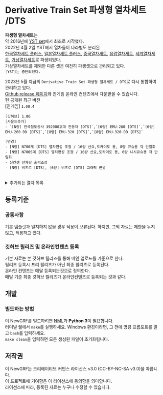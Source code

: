 # Derivative Train Set 파생형 열차세트 /DTS
**파생형 열차세트**는 <br>
약 2016년에 [YST set](https://github.com/evepoi/YST)에서 최초로 시작했다.<br>
2022년 4월 2일 YST에서 열차들이 나라별도 분리된 <br>
[한국열차세트 플러스](https://github.com/GBLINER/KoreanTrainSet_Plus), [일본열차세트 플러스](https://github.com/GBLINER/JapaneseTrainSet_Plus), [중국열차세트](https://github.com/GBLINER/ChineseTrainSet), 
[유럽열차세트](https://github.com/GBLINER/EuropeanTrainSet), [세계열차세트](https://github.com/GBLINER/WorldTrainSet), [가상열차세트](https://github.com/GBLINER/VirtualTrainSet)로 파생되었다.<br>
가상열차세트를 제외한 다른 셋은 여전히 파생셋으로 관리되고 있다.<br>
`[YST]는 중단되었다.`<br>

2023년 5월 지금의 `Derivative Train Set 파생형 열차세트 / DTS`로 다시 통합하여 관리하고 있다.<br>
[Github release 페이지](https://github.com/DTS-NewGRF/DTS/releases)와 인게임 온라인 컨텐츠에서 다운받을 수 있습니다.<br>
현 공개된 최근 버전<br>
[인게임] ``1.00.4``
```
[깃허브] 1.06
[사운드추가]
- `[N량] 한국철도공사 392000호대 전동차 [DTS]`,`[6량] EMU-260 [DTS]`,`[6량] EMU-260 DD [DTS]`,`[8량] EMU-320 [DTS]`,`[8량] EMU-320 DD [DTS]`

[변경]
- [N량] N700계 [DTS] 열차편성 조정 / 16량 산요,도카이도 용, 8량 큐슈용 각 단일화
- [N량] N700S계 [DTS] 열차편성 조정 / 16량 산요,도카이도 용, 6량 니시큐슈용 각 단일화
- 신칸센 전차량 출력조정
- [N량] 비츠로 [DTS], [6량] 비츠로 [DTS] 그래픽 변경
```
<br>
<details>
    <summary>추가되는 열차 목록</summary>
        <details>
            <summary>지하철</summary>
                <table>
                    <th>열차ID</th>
                    <th>열차이름</th>
                    <tr>
                        <td>2006</td>
                        <td>[4량] 한국형 표준전동차 [DTS]</td>
                    </tr>
                    <tr>
                        <td>2007</td>
                        <td>[6량] 차세대전동차 [DTS]</td>
                    </tr>
                    <tr>
                        <td>2139</td>
                        <td>[2량] 한국철도공사 392000호대 전동차 [DTS]</td>
                    </tr>
                    <tr>
                        <td>2140</td>
                        <td>[4량] 한국철도공사 392000호대 전동차 [DTS]</td>
                    </tr>
                </table>
            <details>
                <summary>홍콩지하철</summary>
                    <table>
                        <th>열차ID</th>
                        <th>열차이름</th>
                        <tr>
                            <td>2052</td>
                            <td>[8량] 홍콩 MTR AD Tranz CAF A형 [DTS]</td>
                        </tr>
                        <tr>
                            <td>2053</td>
                            <td>[8량] 홍콩 MTR 메트로카멜 교류형 전동차 [DTS]</td>
                        </tr>
                        <tr>
                            <td>2054</td>
                            <td>[8량] 홍콩 MTR 메트로카멜 직류형 전동차 [DTS]</td>
                        </tr>
                        <tr>
                            <td>2055</td>
                            <td>[8량] 홍콩 MTR CNR 창춘 전동차 [DTS]</td>
                        </tr>
                        <tr>
                            <td>2056</td>
                            <td>[8량] 홍콩 MTR CRRC 전동차 [DTS]</td>
                        </tr>
                        <tr>
                            <td>2057</td>
                            <td>[8량] 홍콩 MTR 현대로템 미쓰비시 전동차 [DTS]</td>
                        </tr>
                        <tr>
                            <td>2058</td>
                            <td>[8량] 홍콩 MTR 현대로템 R형 전동차 [DTS]</td>
                        </tr>
                        <tr>
                            <td>2059</td>
                            <td>[8량] 홍콩 MTR IKK SP 1900 [DTS]</td>
                        </tr>
                    </table>
            </details>
            <details>
                <summary>일본지하철</summary>
                    <table>
                        <th>열차ID</th>
                        <th>열차이름</th>
                        <tr>
                            <td>2097</td>
                            <td>[4량] 니시테츠 1000형 [DTS]</td>
                        </tr>
                        <tr>
                            <td>2098</td>
                            <td>[6량] 니시테츠 2000형 [DTS]</td>
                        </tr>
                        <tr>
                            <td>2099</td>
                            <td>[2량] 니시테츠 3000형 [DTS]</td>
                        </tr>
                        <tr>
                            <td>2083</td>
                            <td>[3량] 니시테츠 3000형 [DTS]</td>
                        </tr>
                        <tr>
                            <td>2105</td>
                            <td>[5량] 니시테츠 3000형 [DTS]</td>
                        </tr>
                        <tr>
                            <td>2100</td>
                            <td>[3량] 니시테츠 5000형 [DTS]</td>
                        </tr>
                        <tr>
                            <td>2107</td>
                            <td>[4량] 니시테츠 5000형 [DTS]</td>
                        </tr>
                        <tr>
                            <td>2101</td>
                            <td>[3량] 니시테츠 6000형 [DTS]</td>
                        </tr>
                        <tr>
                            <td>2119</td>
                            <td>[4량] 니시테츠 6000형 [DTS]</td>
                        </tr>
                        <tr>
                            <td>2102</td>
                            <td>[2량] 니시테츠 7000형 [DTS]</td>
                        </tr>
                        <tr>
                            <td>2103</td>
                            <td>[6량] 니시테츠 8000형 [DTS]</td>
                        </tr>
                        <tr>
                            <td>2104</td>
                            <td>[2량] 니시테츠 9000형 [DTS]</td>
                        </tr>
                        <tr>
                            <td>2113</td>
                            <td>[3량] 니시테츠 9000형 [DTS]</td>
                        </tr>
                    </table>
            </details>
        </details>
        <details>
            <summary>통근열차</summary>
                <table>
                    <th>열차ID</th>
                    <th>열차이름</th>
                    <tr>
                        <td>2008</td>
                        <td>[2량] 우진산전 수소연료전지동차 [DTS]</td>
                    </tr>
                    <tr>
                        <td>2060</td>
                        <td>[4량] 우진산전 수소연료전지동차 [DTS]</td>
                    </tr>
                </table>
        </details>
        <details>
            <summary>일반열차</summary>
                <table>
                    <th>열차ID</th>
                    <th>열차이름</th>
                    <tr>
                        <td>2009</td>
                        <td>[6량] AREX (공항철도) [DTS]</td>
                    </tr>
                    <tr>
                        <td>2136</td>
                        <td>[4량] MEL-150 [DTS]</td>
                    </tr>
                    <tr>
                        <td>2165</td>
                        <td>[8량] MEL-150 [DTS]</td>
                    </tr>
                    <tr>
                        <td>2137</td>
                        <td>[10량] MEL-150 [DTS]</td>
                    </tr>
                    <tr>
                        <td>2138</td>
                        <td>[12량] MEL-150 [DTS]</td>
                    </tr>
                    <tr>
                        <td>2166</td>
                        <td>[4량] 비츠로 [DTS]</td>
                    </tr>
                    <tr>
                        <td>2010</td>
                        <td>[6량] 비츠로 [DTS]</td>
                    </tr>
                    <tr>
                        <td>2131</td>
                        <td>[8량] 비츠로 [DTS]</td>
                    </tr>
                    <tr>
                        <td>2011</td>
                        <td>[6량] 비츠로 DD [DTS]</td>
                    </tr>
                    <tr>
                        <td>2012</td>
                        <td>[4량] 누리로 DD [DTS]</td>
                    </tr>
                    <tr>
                        <td>2013</td>
                        <td>[6량] ITX-새마을 DD [DTS]</td>
                    </tr>
                    <tr>
                        <td>2014</td>
                        <td>[단량] 7X00호대 디젤기관차 [DTS]</td>
                    </tr>
                    <tr>
                        <td>2015</td>
                        <td>[단량] DEL7600 [DTS]</td>
                    </tr>
                    <tr>
                        <td>2016</td>
                        <td>[단량] 8500호대 전기기관차 [DTS]</td>
                    </tr>
                    <tr>
                        <td>2128</td>
                        <td>[단량] 8600호대 전기기관차 [DTS]</td>
                    </tr>
                    <tr>
                        <td>2115</td>
                        <td>[단량] HYEL-15 [DTS]</td>
                    </tr>
                    <tr>
                        <td>2108</td>
                        <td>[단량] HYEL-100 [DTS]</td>
                    </tr>
                    <tr>
                        <td>2167</td>
                        <td>[4량] HYEL-200 [DTS]</td>
                    </tr>
                    <tr>
                        <td>2168</td>
                        <td>[6량] HYEL-200 [DTS]</td>
                    </tr>
                    <tr>
                        <td>2109</td>
                        <td>[6량] HYEL-220 [DTS]</td>
                    </tr>
                    <tr>
                        <td>2135</td>
                        <td>[8량] NKX [DTS]</td>
                    </tr>
                </table>
            <details>
                <summary>중국일반열차</summary>
                    <table>
                        <th>열차ID</th>
                        <th>열차이름</th>
                        <tr>
                            <td>2050</td>
                            <td>[단량] HXD3C [DTS]</td>
                        </tr>
                        <tr>
                            <td>2051</td>
                            <td>[단량] NJ2 [DTS]</td>
                        </tr>
                    </table>
            </details>
            <details>
                <summary>유럽일반열차</summary>
                    <table>
                        <th>열차ID</th>
                        <th>열차이름</th>
                        <tr>
                            <td>2064</td>
                            <td>[단량] SNCF BB15000 [DTS]</td>
                        </tr>
                    </table>
            </details>
            <details>
                <summary>일본일반열차</summary>
                    <table>
                        <th>열차ID</th>
                        <th>열차이름</th>
                        <tr>
                            <td>2084</td>
                            <td>[8량] 케이세이 AE형 2세대 [DTS]</td>
                        </tr>
                    </table>
            </details>
            <details>
                <summary>세계일반열차</summary>
                    <table>
                        <th>열차ID</th>
                        <th>열차이름</th>
                        <tr>
                            <td>2117</td>
                            <td>[4량] NSW TrainLink D [DTS]</td>
                        </tr>
                        <tr>
                            <td>2142</td>
                            <td>[6량] NSW TrainLink D [DTS]</td>
                        </tr>
                    </table>
            </details>
        </details>
        <details>
            <summary>준고속 180km/h</summary>
                <table>
                    <th>열차ID</th>
                    <th>열차이름</th>
                    <tr>
                        <td>2017</td>
                        <td>[8량] GTX [DTS]</td>
                    </tr>
                    <tr>
                        <td>2018</td>
                        <td>[8량] ITX-초월 [DTS]</td>
                    </tr>
                    <tr>
                        <td>2019</td>
                        <td>[6량] TTX [DTS]</td>
                    </tr>
                </table>
        </details>
        <details>
            <summary>준고속 260km/h</summary>
                <table>
                    <th>열차ID</th>
                    <th>열차이름</th>
                    <tr>
                        <td>2020</td>
                        <td>[6량] EMU-260 [DTS]</td>
                    </tr>
                    <tr>
                        <td>2021</td>
                        <td>[6량] EMU-260 DD [DTS]</td>
                    </tr>
                    <tr>
                        <td>2141</td>
                        <td>[단량] HYEL-150 [DTS]</td>
                    </tr>
                    <tr>
                        <td>2110</td>
                        <td>[8량] HYEL-300 [DTS]</td>
                    </tr>
                    <tr>
                        <td>2134</td>
                        <td>[8량] HMX [DTS]</td>
                    </tr>
                </table>
            <details>
                <summary>중국 준고속 260km/h</summary>
                    <table>
                        <th>열차ID</th>
                        <th>열차이름</th>
                        <tr>
                            <td>2034</td>
                            <td>[8량] CRH1A [DTS]</td>
                        </tr>
                        <tr>
                            <td>2035</td>
                            <td>[16량] CRH1E [DTS]</td>
                        </tr>
                        <tr>
                            <td>2036</td>
                            <td>[8량] CRH1A-A [DTS]</td>
                        </tr>
                    </table>
            </details>
            <details>
                <summary>유럽 준고속 260km/h</summary>
                    <table>
                        <th>열차ID</th>
                        <th>열차이름</th>
                        <tr>
                            <td>2067</td>
                            <td>[14량] ICE1 [DTS]</td>
                        </tr>
                        <tr>
                            <td>2068</td>
                            <td>[8량] ICE2 [DTS]</td>
                        </tr>
                        <tr>
                            <td>2071</td>
                            <td>[7량] ICE4 [DTS]</td>
                        </tr>
                        <tr>
                            <td>2123</td>
                            <td>[12량] ICE4 [DTS]</td>
                        </tr>
                        <tr>
                            <td>2075</td>
                            <td>[13량] 렌페 S-130 [DTS]</td>
                        </tr>
                    </table>
            </details>
            <details>
                <summary>일본 준고속 260km/h</summary>
                    <table>
                        <th>열차ID</th>
                        <th>열차이름</th>
                        <tr>
                            <td>2085</td>
                            <td>[12량] 신칸센 0계 [DTS]</td>
                        </tr>
                        <tr>
                            <td>2126</td>
                            <td>[16량] 신칸센 0계 [DTS]</td>
                        </tr>
                        <tr>
                            <td>2143</td>
                            <td>[8량] 신칸센 700계 [DTS]</td>
                        </tr>
                        <tr>
                            <td>2087</td>
                            <td>[16량] 신칸센 700계 [DTS]</td>
                        </tr>
                        <tr>
                            <td>2088</td>
                            <td>[6량] 신칸센 800계 [DTS]</td>
                        </tr>
                        <tr>
                            <td>2091</td>
                            <td>[10량] 신칸센 E2계 [DTS]</td>
                        </tr>
                        <tr>
                            <td>2094</td>
                            <td>[12량] 신칸센 E7·W7계 [DTS]</td>
                        </tr>
                    </table>
            </details>
        </details>
        <details>
            <summary>고속열차 331km/h</summary>
                <table>
                    <th>열차ID</th>
                    <th>열차이름</th>
                    <tr>
                        <td>2022</td>
                        <td>[8량] EMU-320 [DTS]</td>
                    </tr>
                    <tr>
                        <td>2023</td>
                        <td>[8량] EMU-320 DD [DTS]</td>
                    </tr>
                    <tr>
                        <td>2024</td>
                        <td>[10량] KTX-산천 [DTS]</td>
                    </tr>
                    <tr>
                        <td>2025</td>
                        <td>[10량] KTX-산천 DD [DTS]</td>
                    </tr>
                    <tr>
                        <td>2026</td>
                        <td>[10량] CTX 화물전용 [DTS]</td>
                    </tr>
                    <tr>
                        <td>2125</td>
                        <td>[10량] CTX 승객전용 [DTS]</td>
                    </tr>
                    <tr>
                        <td>2027</td>
                        <td>[7량] HSR-350X [DTS]</td>
                    </tr>
                    <tr>
                        <td>2005</td>
                        <td>[14량] HSR-350X [DTS]</td>
                    </tr>
                </table>
            <details>
                <summary>중국 고속열차 331km/h</summary>
                    <table>
                        <th>열차ID</th>
                        <th>열차이름</th>
                        <tr>
                            <td>2037</td>
                            <td>[8량] CRH2A [DTS]</td>
                        </tr>
                        <tr>
                            <td>2144</td>
                            <td>[16량] CRH2B [DTS]</td>
                        </tr>
                        <tr>
                            <td>2038</td>
                            <td>[8량] CRH2C [DTS]</td>
                        </tr>
                        <tr>
                            <td>2039</td>
                            <td>[8량] CRH3C [DTS]</td>
                        </tr>
                        <tr>
                            <td>2040</td>
                            <td>[8량] CRH380A [DTS]</td>
                        </tr>
                        <tr>
                            <td>2145</td>
                            <td>[16량] CRH380AL [DTS]</td>
                        </tr>
                        <tr>
                            <td>2041</td>
                            <td>[8량] CRH380B [DTS]</td>
                        </tr>
                        <tr>
                            <td>2146</td>
                            <td>[16량] CRH380BL [DTS]</td>
                        </tr>
                        <tr>
                            <td>2042</td>
                            <td>[16량] CRH380CL [DTS]</td>
                        </tr>
                        <tr>
                            <td>2043</td>
                            <td>[8량] CRH380D [DTS]</td>
                        </tr>
                        <tr>
                            <td>2147</td>
                            <td>[16량] CRH380D [DTS]</td>
                        </tr>
                    </table>
            </details>
            <details>
                <summary>유럽 고속열차 331km/h</summary>
                    <table>
                        <th>열차ID</th>
                        <th>열차이름</th>
                        <tr>
                            <td>2063</td>
                            <td>[11량] AGV (이탈로) [DTS]</td>
                        </tr>
                        <tr>
                            <td>2065</td>
                            <td>[20량] 유로스타 E300 [DTS]</td>
                        </tr>
                        <tr>
                            <td>2066</td>
                            <td>[16량] 유로스타 E320 [DTS]</td>
                        </tr>
                        <tr>
                            <td>2069</td>
                            <td>[8량] ICE3 [DTS]</td>
                        </tr>
                        <tr>
                            <td>2070</td>
                            <td>[8량] ICE3 (벨라로 D) [DTS]</td>
                        </tr>
                        <tr>
                            <td>2072</td>
                            <td>[10량] 렌페 AVE S-100 [DTS]</td>
                        </tr>
                        <tr>
                            <td>2073</td>
                            <td>[14량] 렌페 AVE S-102 [DTS]</td>
                        </tr>
                        <tr>
                            <td>2074</td>
                            <td>[8량] 렌페 AVE S-103 [DTS]</td>
                        </tr>
                        <tr>
                            <td>2076</td>
                            <td>[10량] TGV 듀플렉스 [DTS]</td>
                        </tr>
                        <tr>
                            <td>2077</td>
                            <td>[10량] TGV 포스 [DTS]</td>
                        </tr>
                        <tr>
                            <td>2078</td>
                            <td>[10량] TGV 쉬드-에스트 [DTS]</td>
                        </tr>
                        <tr>
                            <td>2079</td>
                            <td>[10량] TGV 레조 듀플렉스 [DTS]</td>
                        </tr>
                        <tr>
                            <td>2080</td>
                            <td>[12량] TGV 아틀랑티크 [DTS]</td>
                        </tr>
                        <tr>
                            <td>2154</td>
                            <td>[10량] TGV 레조 [DTS]</td>
                        </tr>
                        <tr>
                            <td>2081</td>
                            <td>[10량] TGV 라포스트 [DTS]</td>
                        </tr>
                        <tr>
                            <td>2082</td>
                            <td>[10량] TGV M [DTS]</td>
                        </tr>
                    </table>
            </details>
            <details>
                <summary>일본 고속열차 331km/h</summary>
                    <table>
                        <th>열차ID</th>
                        <th>열차이름</th>
                        <tr>
                            <td>2086</td>
                            <td>[8량] 신칸센 500계 [DTS]</td>
                        </tr>
                        <tr>
                            <td>2062</td>
                            <td>[16량] 신칸센 500계 [DTS]</td>
                        </tr>
                        <tr>
                            <td>2089</td>
                            <td>[8량] 신칸센 N700계 [DTS]</td>
                        </tr>
                        <tr>
                            <td>2155</td>
                            <td>[16량] 신칸센 N700계 [DTS]</td>
                        </tr>
                        <tr>
                            <td>2090</td>
                            <td>[8량] 신칸센 N700S계 [DTS]</td>
                        </tr>
                        <tr>
                            <td>2156</td>
                            <td>[16량] 신칸센 N700S계 [DTS]</td>
                        </tr>
                        <tr>
                            <td>2092</td>
                            <td>[10량] 신칸센 E5·H5계 [DTS]</td>
                        </tr>
                        <tr>
                            <td>2093</td>
                            <td>[7량] 신칸센 E6계 [DTS]</td>
                        </tr>
                        <tr>
                            <td>2095</td>
                            <td>[7량] 신칸센 E8계 [DTS]</td>
                        </tr>
                    </table>
            </details>
            <details>
                <summary>세계 고속열차 331km/h</summary>
                    <table>
                        <th>열차ID</th>
                        <th>열차이름</th>
                        <tr>
                            <td>2116</td>
                            <td>[10량] NHSRCL E5 [DTS]</td>
                        </tr>
                        <tr>
                            <td>2118</td>
                            <td>[12량] 타이완 고속철도 700T형 [DTS]</td>
                        </tr>
                        <tr>
                            <td>2120</td>
                            <td>[10량] 알 보라크 [DTS]</td>
                        </tr>
                        <tr>
                            <td>2121</td>
                            <td>[14량] 탈고 350 SRO (하라마인 고속철도) [DTS]</td>
                        </tr>
                        <tr>
                            <td>2122</td>
                            <td>[11량] 아벨리아 리버티 [DTS]</td>
                        </tr>
                    </table>
            </details>
        </details>
        <details>
            <summary>고속열차 430km/h</summary>
                <table>
                    <th>열차ID</th>
                    <th>열차이름</th>
                    <tr>
                        <td>2028</td>
                        <td>[6량] HEMU-430X [DTS]</td>
                    </tr>
                    <tr>
                        <td>2127</td>
                        <td>[8량] HEMU-430X [DTS]</td>
                    </tr>
                    <tr>
                        <td>2111</td>
                        <td>[8량] HYEL-400 [DTS]</td>
                    </tr>
                </table>
            <details>
                <summary>중국 고속열차 430km/h</summary>
                    <table>
                        <th>열차ID</th>
                        <th>열차이름</th>
                        <tr>
                            <td>2045</td>
                            <td>[8량] CR400AF [DTS]</td>
                        </tr>
                        <tr>
                            <td>2148</td>
                            <td>[16량] CR400AF [DTS]</td>
                        </tr>
                        <tr>
                            <td>2149</td>
                            <td>[17량] CR400AF [DTS]</td>
                        </tr>
                        <tr>
                            <td>2046</td>
                            <td>[8량] CR400AF-Z [DTS]</td>
                        </tr>
                        <tr>
                            <td>2150</td>
                            <td>[17량] CR400AF-Z [DTS]</td>
                        </tr>
                        <tr>
                            <td>2047</td>
                            <td>[8량] CR400BF [DTS]</td>
                        </tr>
                        <tr>
                            <td>2151</td>
                            <td>[16량] CR400BF [DTS]</td>
                        </tr>
                        <tr>
                            <td>2152</td>
                            <td>[17량] CR400BF [DTS]</td>
                        </tr>
                        <tr>
                            <td>2048</td>
                            <td>[8량] CR400BF-C [DTS]</td>
                        </tr>
                        <tr>
                            <td>2049</td>
                            <td>[8량] CR400BF-Z [DTS]</td>
                        </tr>
                        <tr>
                            <td>2153</td>
                            <td>[17량] CR400BF-Z [DTS]</td>
                        </tr>
                    </table>
            </details>
        </details>
        <details>
            <summary>고속열차 600km/h</summary>
                <table>
                    <th>열차ID</th>
                    <th>열차이름</th>
                    <tr>
                        <td>2029</td>
                        <td>[8량] VHST-600X [DTS]</td>
                    </tr>
                    <tr>
                        <td>2133</td>
                        <td>[8량] Glory 600 [DTS]</td>
                    </tr>
                    <tr>
                        <td>2112</td>
                        <td>[10량] DFX [DTS]</td>
                    </tr>
                </table>
            <details>
                <summary>테스트 고속열차 600km/h</summary>
                    <table>
                        <th>열차ID</th>
                        <th>열차이름</th>
                        <tr>
                            <td>2044</td>
                            <td>[8량] CRH380AJ [DTS]</td>
                        </tr>
                        <tr>
                            <td>2096</td>
                            <td>[7량] 신칸센 923형 (닥터 옐로우) [DTS]</td>
                        </tr>
                    </table>
            </details>
        </details>
        <details>
            <summary>객화차</summary>
                <table>
                    <th>열차ID</th>
                    <th>열차이름</th>
                    <tr>
                        <td>2030</td>
                        <td>[기관차연결] 한국형 지하철 차량 [DTS]</td>
                    </tr>
                    <tr>
                        <td>2124</td>
                        <td>[기관차연결] EMU 객차 차량 [DTS]</td>
                    </tr>
                    <tr>
                        <td>2106</td>
                        <td>[기관차연결] 가상 객차 차량 [DTS]</td>
                    </tr>
                    <tr>
                        <td>2132</td>
                        <td>[기관차연결] 한국 객차 차량 [DTS]</td>
                    </tr>
                    <tr>
                        <td>2003</td>
                        <td>[기관차연결] 한국 발전차 [DTS]</td>
                    </tr>
                    <tr>
                        <td>2004</td>
                        <td>[기관차연결] 한국 수화물차 [DTS]</td>
                    </tr>
                    <tr>
                        <td>2129</td>
                        <td>[기관차연결] 평판화차 [DTS]</td>
                    </tr>
                    <tr>
                        <td>2114</td>
                        <td>[기관차연결] 평판화차 - 미국형 [DTS]</td>
                    </tr>
                    <tr>
                        <td>2130</td>
                        <td>[기관차연결] 평판유조 화차 [DTS]</td>
                    </tr>
                </table>
            <details>
                <summary>관광열차 객차</summary>
                    <table>
                        <th>열차ID</th>
                        <th>열차이름</th>
                        <tr>
                            <td>2157</td>
                            <td>[관광객차] 에코레일 [DTS]</td>
                        </tr>
                        <tr>
                            <td>2001</td>
                            <td>[관광객차] 충북영동국악와인 [DTS]</td>
                        </tr>
                        <tr>
                            <td>2158</td>
                            <td>[관광객차] 정선아리랑 유람열차 [DTS]</td>
                        </tr>
                        <tr>
                            <td>2159</td>
                            <td>[관광객차] E-Train [DTS]</td>
                        </tr>
                        <tr>
                            <td>2160</td>
                            <td>[관광객차] 와인인삼트레인 [DTS]</td>
                        </tr>
                        <tr>
                            <td>2161</td>
                            <td>[관광객차] 와인시네마트레인 [DTS]</td>
                        </tr>
                        <tr>
                            <td>2162</td>
                            <td>[관광객차] 레이디버드 [DTS]</td>
                        </tr>
                        <tr>
                            <td>2163</td>
                            <td>[관광객차] S-Train 신도색 [DTS]</td>
                        </tr>
                        <tr>
                            <td>2164</td>
                            <td>[관광객차] A-Train 신도색 [DTS]</td>
                        </tr>
                        <tr>
                            <td>2002</td>
                            <td>[관광객차] G-Train 신도색 [DTS]</td>
                        </tr>
                    </table>
            </details>
            <details>
                <summary>중국 객차</summary>
                    <table>
                        <th>열차ID</th>
                        <th>열차이름</th>
                        <tr>
                            <td>2031</td>
                            <td>[기관차연결] 중국 객차 차량 [DTS]</td>
                        </tr>
                        <tr>
                            <td>2032</td>
                            <td>[기관차연결] 중국 발전차 [DTS]</td>
                        </tr>
                        <tr>
                            <td>2033</td>
                            <td>[기관차연결] 중국 수화물차 [DTS]</td>
                        </tr>
                    </table>
            </details>
            <details>
                <summary>유럽 객차</summary>
                    <table>
                        <th>열차ID</th>
                        <th>열차이름</th>
                        <tr>
                            <td>2061</td>
                            <td>[기관차연결] 유럽 객차 차량 [DTS]</td>
                        </tr>
                    </table>
            </details>
        </details>
</details>

## 등록기준
### 공통사항
기본 템플릿과 일치하지 않을 경우 적용이 보류된다. 하지만, 그외 자료는 제한을 두지 않고, 적용하고 있다.

### 깃허브 릴리즈 및 온라인컨텐츠 등록
기본 자료는 본 깃허브 릴리즈를 통해 메인 업로드를 기준으로 한다. <br>
릴리즈 등록시 프리 릴리즈가 아닌 최종 릴리즈로 등록된다. <br>
온라인 컨텐츠는 매달 등록되는것으로 정의한다. <br>
매달 기준 최종 깃허브 릴리즈가 온라인컨텐츠로 등록되는 것과 같다. <br>

## 개발
### 빌드하는 방법
이 NewGRF를 빌드하려면 [NML](https://github.com/OpenTTD/nml)과 **Python 3**이 필요합니다. <br> 
터미널 쉘에서 ``make``를 실행하세요. Windows 환경이라면, 그 전에 명령 프롬포트를 열고 ``bash``를 입력하세요.  <br>
``make clean``을 입력하면 모든 생성된 파일이 초기화됩니다.

## 저작권
이 NewGRF는 크리에이티브 커먼스 라이선스 v3.0 (CC-BY-NC-SA v3.0)을 따릅니다. <br>
이 프로젝트에 기여함은 이 라이선스에 동의함을 의미합니다. <br>
라이선스에 따라, 등록된 자료는 누구나 수정할 수 있습니다.
